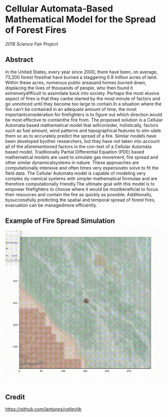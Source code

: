 # Cellular Automata-Based Mathematical Model for the Spread of Forest Fires
*2019 Science Fair Project*

## Abstract
In the United States, every year since 2000, there have been, on average, 73,200 forest firesthat have burned a staggering 6.9 million acres of land. Within these acres, numerous public areasand homes burned down, displacing the lives of thousands of people, who then found it extremelydifficult to assimilate back into society.  Perhaps the most elusive aspect of fires is that they canbe started by the most minute of factors and go unnoticed until they become too large to contain.In a situation where the fire can’t be contained in an adequate amount of time, the most importantconsideration for firefighters is to figure out which direction would be most effective to containthe fire from.  The proposed solution is a Cellular Automata based mathematical model that willconsider, holistically, factors such as fuel amount, wind patterns and topographical features to sim-ulate them so as to accurately predict the spread of a fire. Similar models have been developed byother researchers, but they have not taken into account all of the aforementioned factors in the con-text of a Cellular Automata based model. Traditionally Partial Differential Equation (PDE) based mathematical models are used to simulate gas movement, fire spread and other similar dynamicalsystems in nature. These approaches are computationally intensive and often times very expensiveto solve to fit the field data. The Cellular Automata model is capable of modeling very complex dy-namical systems with simpler mathematical formulae and are therefore computationally friendly.The ultimate goal with this model is to empower firefighters to choose where it would be mostbeneficial to focus their resources and contain the fire as quickly as possible.   Additionally,  bysuccessfully predicting the spatial and temporal spread of forest fires, evacuation can be managedmore efficiently.

## Example of Fire Spread Simulation
![](topo_overlay.gif)

## Credit
https://github.com/lantunes/cellpylib
